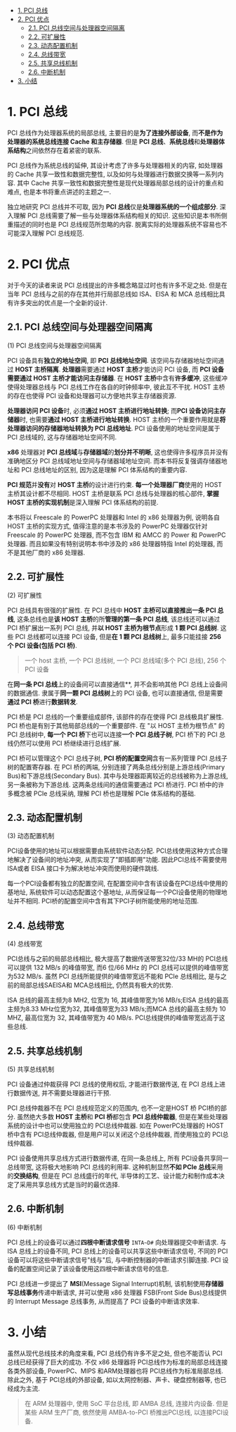 <!-- @import "[TOC]" {cmd="toc" depthFrom=1 depthTo=6 orderedList=false} -->

<!-- code_chunk_output -->

- [1. PCI 总线](#1-pci-总线)
- [2. PCI 优点](#2-pci-优点)
  - [2.1. PCI 总线空间与处理器空间隔离](#21-pci-总线空间与处理器空间隔离)
  - [2.2. 可扩展性](#22-可扩展性)
  - [2.3. 动态配置机制](#23-动态配置机制)
  - [2.4. 总线带宽](#24-总线带宽)
  - [2.5. 共享总线机制](#25-共享总线机制)
  - [2.6. 中断机制](#26-中断机制)
- [3. 小结](#3-小结)

<!-- /code_chunk_output -->

# 1. PCI 总线

PCI 总线作为处理器系统的局部总线, 主要目的是**为了连接外部设备**, 而**不是作为处理器的系统总线连接 Cache 和主存储器**. 但是 **PCI 总线**、**系统总线**和**处理器体系结构**之间依然存在着紧密的联系.

PCI 总线作为系统总线的延伸, 其设计考虑了许多与处理器相关的内容, 如处理器的 Cache 共享一致性和数据完整性, 以及如何与处理器进行数据交换等一系列内容. 其中 Cache 共享一致性和数据完整性是现代处理器局部总线的设计的重点和难点, 也是本书将重点讲述的主题之一.

独立地研究 PCI 总线并不可取, 因为 **PCI 总线**仅是**处理器系统的一个组成部分**. 深入理解 PCI 总线需要了解一些与处理器体系结构相关的知识. 这些知识是本书所侧重描述的同时也是 PCI 总线规范所忽略的内容. 脱离实际的处理器系统不容易也不可能深入理解 PCI 总线规范.

# 2. PCI 优点

对于今天的读者来说 PCI 总线提出的许多概念略显过时也有许多不足之处. 但是在当年 PCI 总线与之前的存在其他并行局部总线如 ISA、EISA 和 MCA 总线相比具有许多突出的优点是一个全新的设计.

## 2.1. PCI 总线空间与处理器空间隔离

(1) PCI 总线空间与处理器空间隔离

PCI 设备具有**独立的地址空间**, 即 **PCI 总线地址空间**. 该空间与存储器地址空间通过 **HOST 主桥隔离**. **处理器**需要通过 **HOST 主桥**才能访问 PCI 设备, 而 **PCI 设备需要通过 HOST 主桥才能访问主存储器**. 在 **HOST 主桥**中含有**许多缓冲**, 这些缓冲使得处理器总线与 PCI 总线工作在各自的时钟频率中, 彼此互不干扰. HOST 主桥的存在也使得 PCI 设备和处理器可以方便地共享主存储器资源.

**处理器访问 PCI 设备**时, 必须**通过 HOST 主桥进行地址转换**; 而**PCI 设备访问主存储器**时, 也需要**通过 HOST 主桥进行地址转换**. HOST 主桥的一个重要作用就是**将处理器访问的存储器地址转换为 PCI 总线地址**. PCI 设备使用的地址空间是属于 PCI 总线域的, 这与存储器地址空间不同.

**x86** 处理器对 **PCI 总线域**与**存储器域**的**划分并不明晰**, 这也使得许多程序员并没有准确地区分 PCI 总线域地址空间与存储器域地址空间. 而本书将反复强调存储器地址和 PCI 总线地址的区别, 因为这是理解 PCI 体系结构的重要内容.

**PCI 规范**并**没有**对 **HOST 主桥**的设计进行约束. **每一个处理器厂商**使用的 HOST 主桥其设计都不尽相同. HOST 主桥是联系 PCI 总线与处理器的核心部件, **掌握 HOST 主桥的实现机制**是深入理解 PCI 体系结构的前提.

本书将以 Freescale 的 PowerPC 处理器和 Intel 的 x86 处理器为例, 说明各自 HOST 主桥的实现方式, 值得注意的是本书涉及的 PowerPC 处理器仅针对 Freescale 的 PowerPC 处理器, 而不包含 IBM 和 AMCC 的 Power 和 PowerPC 处理器. 而且如果没有特别说明本书中涉及的 x86 处理器特指 Intel 的处理器, 而不是其他厂商的 x86 处理器.

## 2.2. 可扩展性

(2) 可扩展性

PCI 总线具有很强的扩展性. 在 PCI 总线中 **HOST 主桥可以直接推出一条 PCI 总线**, 这条总线也是**该 HOST 主桥**的所**管理的第一条 PCI 总线**, 该总线还可以通过 PCI 桥扩展出一系列 PCI 总线, 并**以 HOST 主桥为根节点**形成 **1 颗 PCI 总线树**. 这些 PCI 总线都可以连接 PCI 设备, 但是**在 1 颗 PCI 总线树**上, 最多只能挂接 **256 个 PCI 设备(包括 PCI 桥)**.

> 一个 host 主桥, 一个 PCI 总线树, 一个 PCI 总线域(多个 PCI 总线), 256 个 PCI 设备

在**同一条 PCI 总线**上的设备间可以直接通信**, 并不会影响其他 PCI 总线上设备间的数据通信. 隶属于**同一颗 PCI 总线树**上的 PCI 设备, 也可以直接通信, 但是需要**通过 PCI 桥**进行**数据转发**.

PCI 桥是 PCI 总线的一个重要组成部件, 该部件的存在使得 PCI 总线极具扩展性. PCI 桥也是有别于其他局部总线的一个重要部件. 在 "以 HOST 主桥为根节点" 的 PCI 总线树中, **每一个 PCI 桥**下也可以连接**一个 PCI 总线子树**, PCI 桥下的 PCI 总线仍然可以使用 PCI 桥继续进行总线扩展.

PCI 桥可以管理这个 PCI 总线子树, **PCI 桥的配置空间**含有一系列管理 PCI 总线子树的配置寄存器. 在 PCI 桥的两端, 分别连接了两条总线分别是上游总线(Primary Bus)和下游总线(Secondary Bus). 其中与处理器距离较近的总线被称为上游总线, 另一条被称为下游总线. 这两条总线间的通信需要通过 PCI 桥进行. PCI 桥中的许多概念被 PCIe 总线采纳, 理解 PCI 桥也是理解 PCIe 体系结构的基础.

## 2.3. 动态配置机制

(3) 动态配置机制

PCI设备使用的地址可以根据需要由系统软件动态分配. PCI总线使用这种方式合理地解决了设备间的地址冲突, 从而实现了"即插即用"功能. 因此PCI总线不需要使用ISA或者 EISA 接口卡为解决地址冲突而使用的硬件跳线.

每一个PCI设备都有独立的配置空间, 在配置空间中含有该设备在PCI总线中使用的基地址, 系统软件可以动态配置这个基地址, 从而保证每一个PCI设备使用的物理地址并不相同. PCI桥的配置空间中含有其下PCI子树所能使用的地址范围.

## 2.4. 总线带宽

(4) 总线带宽

PCI总线与之前的局部总线相比, 极大提高了数据传送带宽32位/33 MH的 PCI总线可以提供 132 MB/s 的峰值带宽, 而6 位/66 MHz 的 PCI 总线可以提供的峰值带宽为532 MB/s. 虽然 PCI 总线所能提供的峰值带宽远不能和 PCIe 总线相比, 是与之前的局部总线SAEISA和 MCA总线相比, 仍然具有极大的优势.

ISA 总线的最高主频为8 MH2, 位宽为 16, 其峰值带宽为16 MB/s;EISA 总线的最高主频为8.33 MHz位宽为32, 其峰值带宽为33 MB/s;而MCA 总线的最高主频为 10 MHZ, 最高位宽为 32, 其峰值带宽为 40 MB/s. PCI总线提供的峰值带宽远高于这些总线.

## 2.5. 共享总线机制

(5) 共享总线机制

PCI 设备通过仲裁获得 PCI 总线的使用权后, 才能进行数据传送, 在 PCI 总线上进行数据传送, 并不需要处理器进行干预.

PCI 总线仲裁器不在 PCI 总线规范定义的范围内, 也不一定是HOST 桥 PCI桥的部分. 虽然绝大多数 **HOST 主桥**和 **PCI 桥**都包含 **PCI 总线仲裁器**, 但是在某些处理器系统的设计中也可以使用独立的 PCI总线仲裁器. 如在 PowerPC处理器的 HOST 桥中含有 PCI总线仲裁器, 但是用户可以关闭这个总线仲裁器, 而使用独立的 PCI总线仲裁器.

PCI 设备使用共享总线方式进行数据传递, 在同一条总线上, 所有 PCI设备共享同一总线带宽, 这将极大地影响 PCI 总线的利用率. 这种机制显然**不如 PCIe 总线**采用的**交换结构**, 但是在 PCI 总线盛行的年代, 半导体的工艺、设计能力和制作成本决定了采用共享总线方式是当时的最优选择.

## 2.6. 中断机制

(6) 中断机制

PCI 总线上的设备可以通过**四根中断请求信号** `INTA~D#` 向处理器提交中断请求. 与 ISA 总线上的设备不同, PCI 总线上的设备可以共享这些中断请求信号, 不同的 PCI 设备可以将这些中断请求信号"线与"后, 与中断控制器的中断请求引脚连接. PCI 设备的配置空间记录了该设备使用这四根中断请求信号的信息.

PCI 总线进一步提出了 **MSI**(Message Signal Interrupt)机制, 该机制使用**存储器写总线事务**传递中断请求, 并可以使用 x86 处理器 FSB(Front Side Bus)总线提供的 Interrupt Message 总线事务, 从而提高了 PCI 设备的中断请求效率.

# 3. 小结

虽然从现代总线技术的角度来看, PCI 总线仍有许多不足之处, 但也不能否认 PCI 总线已经获得了巨大的成功. 不仅 x86 处理器将 PCI总线作为标准的局部总线连接各类外部设备, PowerPC、MIPS 和ARM处理器也将 PCI总线作为标准局部总线. 除此之外, 基于 PCI总线的外部设备, 如以太网控制器、声卡、硬盘控制器等, 也已经成为主流.

> 在 ARM 处理器中, 使用 SoC 平台总线, 即 AMBA 总线, 连接片内设备. 但是某些 ARM 生产厂商, 依然使用 AMBA-to-PCI 桥推出PCI总线, 以连接PCI设备.
